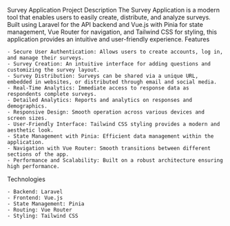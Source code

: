Survey Application
Project Description
The Survey Application is a modern tool that enables users to easily create, distribute, and analyze surveys. Built using Laravel for the API backend and Vue.js with Pinia for state management, Vue Router for navigation, and Tailwind CSS for styling, this application provides an intuitive and user-friendly experience.
Features

    - Secure User Authentication: Allows users to create accounts, log in, and manage their surveys.
    - Survey Creation: An intuitive interface for adding questions and customizing the survey layout.
    - Survey Distribution: Surveys can be shared via a unique URL, embedded in websites, or distributed through email and social media.
    - Real-Time Analytics: Immediate access to response data as respondents complete surveys.
    - Detailed Analytics: Reports and analytics on responses and demographics.
    - Responsive Design: Smooth operation across various devices and screen sizes.
    - User-Friendly Interface: Tailwind CSS styling provides a modern and aesthetic look.
    - State Management with Pinia: Efficient data management within the application.
    - Navigation with Vue Router: Smooth transitions between different sections of the app.
    - Performance and Scalability: Built on a robust architecture ensuring high performance.

Technologies

    - Backend: Laravel
    - Frontend: Vue.js
    - State Management: Pinia
    - Routing: Vue Router
    - Styling: Tailwind CSS

